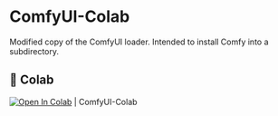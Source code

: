 # ComfyUI-Colab
Modified copy of the ComfyUI loader.  Intended to install Comfy into a subdirectory.

## 🦒 Colab

[![Open In Colab](https://colab.research.google.com/assets/colab-badge.svg)](https://colab.research.google.com/github/brenton-thomas/ComfyUI-Colab/blob/main/comfyui-colab.ipynb) | ComfyUI-Colab

